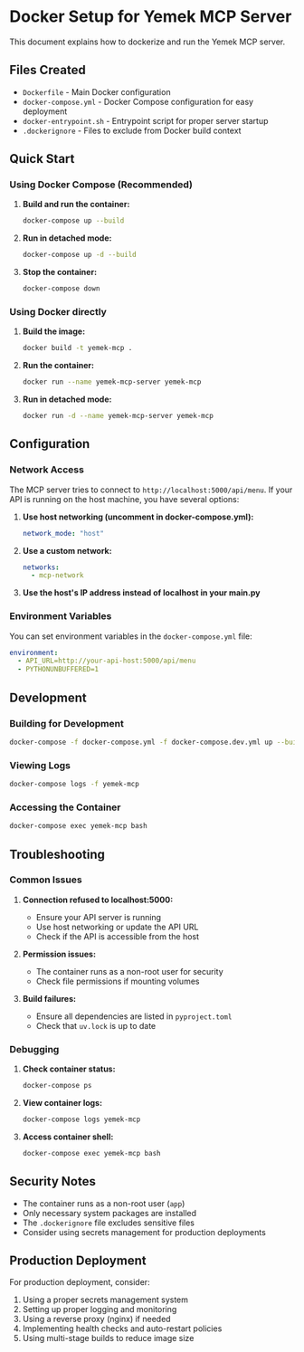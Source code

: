 # Docker Setup for Yemek MCP Server

This document explains how to dockerize and run the Yemek MCP server.

## Files Created

- `Dockerfile` - Main Docker configuration
- `docker-compose.yml` - Docker Compose configuration for easy deployment
- `docker-entrypoint.sh` - Entrypoint script for proper server startup
- `.dockerignore` - Files to exclude from Docker build context

## Quick Start

### Using Docker Compose (Recommended)

1. **Build and run the container:**
   ```bash
   docker-compose up --build
   ```

2. **Run in detached mode:**
   ```bash
   docker-compose up -d --build
   ```

3. **Stop the container:**
   ```bash
   docker-compose down
   ```

### Using Docker directly

1. **Build the image:**
   ```bash
   docker build -t yemek-mcp .
   ```

2. **Run the container:**
   ```bash
   docker run --name yemek-mcp-server yemek-mcp
   ```

3. **Run in detached mode:**
   ```bash
   docker run -d --name yemek-mcp-server yemek-mcp
   ```

## Configuration

### Network Access

The MCP server tries to connect to `http://localhost:5000/api/menu`. If your API is running on the host machine, you have several options:

1. **Use host networking (uncomment in docker-compose.yml):**
   ```yaml
   network_mode: "host"
   ```

2. **Use a custom network:**
   ```yaml
   networks:
     - mcp-network
   ```

3. **Use the host's IP address instead of localhost in your main.py**

### Environment Variables

You can set environment variables in the `docker-compose.yml` file:

```yaml
environment:
  - API_URL=http://your-api-host:5000/api/menu
  - PYTHONUNBUFFERED=1
```

## Development

### Building for Development

```bash
docker-compose -f docker-compose.yml -f docker-compose.dev.yml up --build
```

### Viewing Logs

```bash
docker-compose logs -f yemek-mcp
```

### Accessing the Container

```bash
docker-compose exec yemek-mcp bash
```

## Troubleshooting

### Common Issues

1. **Connection refused to localhost:5000:**
   - Ensure your API server is running
   - Use host networking or update the API URL
   - Check if the API is accessible from the host

2. **Permission issues:**
   - The container runs as a non-root user for security
   - Check file permissions if mounting volumes

3. **Build failures:**
   - Ensure all dependencies are listed in `pyproject.toml`
   - Check that `uv.lock` is up to date

### Debugging

1. **Check container status:**
   ```bash
   docker-compose ps
   ```

2. **View container logs:**
   ```bash
   docker-compose logs yemek-mcp
   ```

3. **Access container shell:**
   ```bash
   docker-compose exec yemek-mcp bash
   ```

## Security Notes

- The container runs as a non-root user (`app`)
- Only necessary system packages are installed
- The `.dockerignore` file excludes sensitive files
- Consider using secrets management for production deployments

## Production Deployment

For production deployment, consider:

1. Using a proper secrets management system
2. Setting up proper logging and monitoring
3. Using a reverse proxy (nginx) if needed
4. Implementing health checks and auto-restart policies
5. Using multi-stage builds to reduce image size
